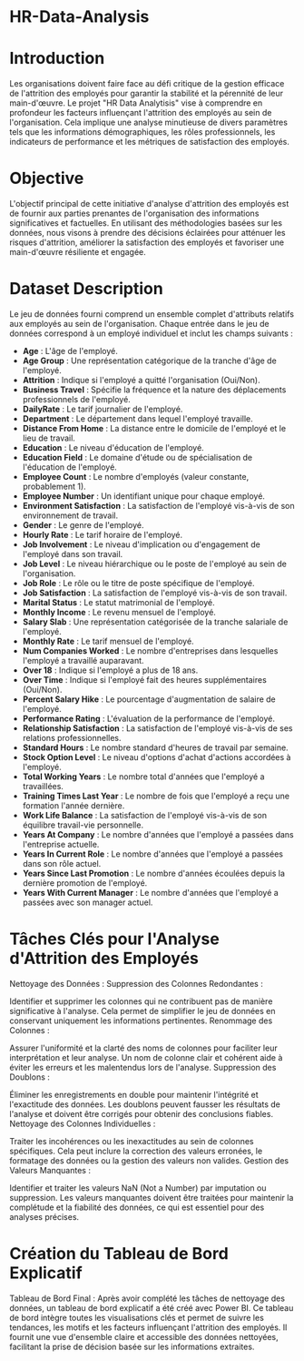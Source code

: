 # HR-Data-Analysis

# Introduction
Les organisations doivent faire face au défi critique de la gestion efficace de l'attrition des employés pour garantir la stabilité et la pérennité de leur main-d'œuvre. Le projet "HR Data  Analytisis" vise à comprendre en profondeur les facteurs influençant l'attrition des employés au sein de l'organisation. Cela implique une analyse minutieuse de divers paramètres tels que les informations démographiques, les rôles professionnels, les indicateurs de performance et les métriques de satisfaction des employés.

# Objective
L'objectif principal de cette initiative d'analyse d'attrition des employés est de fournir aux parties prenantes de l'organisation des informations significatives et factuelles. En utilisant des méthodologies basées sur les données, nous visons à prendre des décisions éclairées pour atténuer les risques d'attrition, améliorer la satisfaction des employés et favoriser une main-d'œuvre résiliente et engagée.

# Dataset Description
Le jeu de données fourni comprend un ensemble complet d'attributs relatifs aux employés au sein de l'organisation. Chaque entrée dans le jeu de données correspond à un employé individuel et inclut les champs suivants :

- **Age** : L'âge de l'employé.
- **Age Group** : Une représentation catégorique de la tranche d'âge de l'employé.
- **Attrition** : Indique si l'employé a quitté l'organisation (Oui/Non).
- **Business Travel** : Spécifie la fréquence et la nature des déplacements professionnels de l'employé.
- **DailyRate** : Le tarif journalier de l'employé.
- **Department** : Le département dans lequel l'employé travaille.
- **Distance From Home** : La distance entre le domicile de l'employé et le lieu de travail.
- **Education** : Le niveau d'éducation de l'employé.
- **Education Field** : Le domaine d'étude ou de spécialisation de l'éducation de l'employé.
- **Employee Count** : Le nombre d'employés (valeur constante, probablement 1).
- **Employee Number** : Un identifiant unique pour chaque employé.
- **Environment Satisfaction** : La satisfaction de l'employé vis-à-vis de son environnement de travail.
- **Gender** : Le genre de l'employé.
- **Hourly Rate** : Le tarif horaire de l'employé.
- **Job Involvement** : Le niveau d'implication ou d'engagement de l'employé dans son travail.
- **Job Level** : Le niveau hiérarchique ou le poste de l'employé au sein de l'organisation.
- **Job Role** : Le rôle ou le titre de poste spécifique de l'employé.
- **Job Satisfaction** : La satisfaction de l'employé vis-à-vis de son travail.
- **Marital Status** : Le statut matrimonial de l'employé.
- **Monthly Income** : Le revenu mensuel de l'employé.
- **Salary Slab** : Une représentation catégorisée de la tranche salariale de l'employé.
- **Monthly Rate** : Le tarif mensuel de l'employé.
- **Num Companies Worked** : Le nombre d'entreprises dans lesquelles l'employé a travaillé auparavant.
- **Over 18** : Indique si l'employé a plus de 18 ans.
- **Over Time** : Indique si l'employé fait des heures supplémentaires (Oui/Non).
- **Percent Salary Hike** : Le pourcentage d'augmentation de salaire de l'employé.
- **Performance Rating** : L'évaluation de la performance de l'employé.
- **Relationship Satisfaction** : La satisfaction de l'employé vis-à-vis de ses relations professionnelles.
- **Standard Hours** : Le nombre standard d'heures de travail par semaine.
- **Stock Option Level** : Le niveau d'options d'achat d'actions accordées à l'employé.
- **Total Working Years** : Le nombre total d'années que l'employé a travaillées.
- **Training Times Last Year** : Le nombre de fois que l'employé a reçu une formation l'année dernière.
- **Work Life Balance** : La satisfaction de l'employé vis-à-vis de son équilibre travail-vie personnelle.
- **Years At Company** : Le nombre d'années que l'employé a passées dans l'entreprise actuelle.
- **Years In Current Role** : Le nombre d'années que l'employé a passées dans son rôle actuel.
- **Years Since Last Promotion** : Le nombre d'années écoulées depuis la dernière promotion de l'employé.
- **Years With Current Manager** : Le nombre d'années que l'employé a passées avec son manager actuel.


# Tâches Clés pour l'Analyse d'Attrition des Employés
Nettoyage des Données :
Suppression des Colonnes Redondantes :

Identifier et supprimer les colonnes qui ne contribuent pas de manière significative à l'analyse. Cela permet de simplifier le jeu de données en conservant uniquement les informations pertinentes.
Renommage des Colonnes :

Assurer l'uniformité et la clarté des noms de colonnes pour faciliter leur interprétation et leur analyse. Un nom de colonne clair et cohérent aide à éviter les erreurs et les malentendus lors de l'analyse.
Suppression des Doublons :

Éliminer les enregistrements en double pour maintenir l'intégrité et l'exactitude des données. Les doublons peuvent fausser les résultats de l'analyse et doivent être corrigés pour obtenir des conclusions fiables.
Nettoyage des Colonnes Individuelles :

Traiter les incohérences ou les inexactitudes au sein de colonnes spécifiques. Cela peut inclure la correction des valeurs erronées, le formatage des données ou la gestion des valeurs non valides.
Gestion des Valeurs Manquantes :

Identifier et traiter les valeurs NaN (Not a Number) par imputation ou suppression. Les valeurs manquantes doivent être traitées pour maintenir la complétude et la fiabilité des données, ce qui est essentiel pour des analyses précises.

# Création du Tableau de Bord Explicatif
Tableau de Bord Final : Après avoir complété les tâches de nettoyage des données, un tableau de bord explicatif a été créé avec Power BI. Ce tableau de bord intègre toutes les visualisations clés et permet de suivre les tendances, les motifs et les facteurs influençant l'attrition des employés. Il fournit une vue d'ensemble claire et accessible des données nettoyées, facilitant la prise de décision basée sur les informations extraites.
